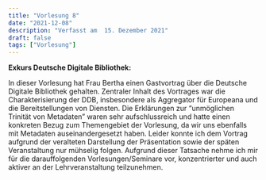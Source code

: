 ```yaml
---
title: "Vorlesung 8"
date: "2021-12-08"
description: "Verfasst am  15. Dezember 2021"
draft: false
tags: ["Vorlesung"]
---
```


**Exkurs Deutsche Digitale Bibliothek:**

In dieser Vorlesung hat Frau Bertha einen Gastvortrag über die Deutsche Digitale Bibliothek gehalten. Zentraler Inhalt des Vortrages war die Charakterisierung der DDB, insbesondere als Aggregator für Europeana und die Bereitstellungen von Diensten.  Die Erklärungen zur “unmöglichen Trinität von Metadaten” waren sehr aufschlussreich und hatte einen konkreten Bezug zum Themengebiet der Vorlesung, da wir uns ebenfalls mit Metadaten auseinandergesetzt haben. Leider konnte ich dem Vortrag aufgrund der veralteten Darstellung der Präsentation sowie der späten Veranstaltung nur mühselig folgen. Aufgrund dieser Tatsache nehme ich mir für die darauffolgenden Vorlesungen/Seminare vor, konzentrierter und auch aktiver an der Lehrveranstaltung teilzunehmen.